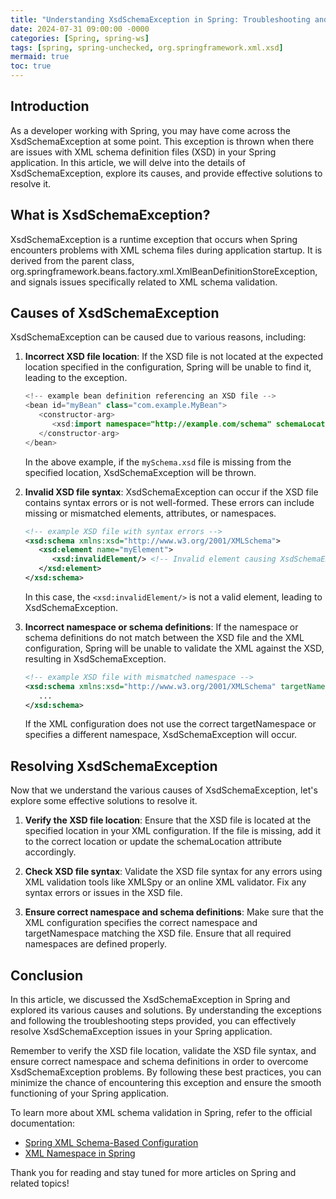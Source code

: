 ```yaml
---
title: "Understanding XsdSchemaException in Spring: Troubleshooting and Solutions"
date: 2024-07-31 09:00:00 -0000
categories: [Spring, spring-ws]
tags: [spring, spring-unchecked, org.springframework.xml.xsd]
mermaid: true
toc: true
---
```



## Introduction

As a developer working with Spring, you may have come across the XsdSchemaException at some point. This exception is thrown when there are issues with XML schema definition files (XSD) in your Spring application. In this article, we will delve into the details of XsdSchemaException, explore its causes, and provide effective solutions to resolve it.

## What is XsdSchemaException?

XsdSchemaException is a runtime exception that occurs when Spring encounters problems with XML schema files during application startup. It is derived from the parent class, org.springframework.beans.factory.xml.XmlBeanDefinitionStoreException, and signals issues specifically related to XML schema validation.

## Causes of XsdSchemaException

XsdSchemaException can be caused due to various reasons, including:

1. **Incorrect XSD file location**: If the XSD file is not located at the expected location specified in the configuration, Spring will be unable to find it, leading to the exception.

   ```java
   <!-- example bean definition referencing an XSD file -->
   <bean id="myBean" class="com.example.MyBean">
      <constructor-arg>
         <xsd:import namespace="http://example.com/schema" schemaLocation="classpath:/schemas/mySchema.xsd"/>
      </constructor-arg>
   </bean>
   ```

   In the above example, if the `mySchema.xsd` file is missing from the specified location, XsdSchemaException will be thrown.

2. **Invalid XSD file syntax**: XsdSchemaException can occur if the XSD file contains syntax errors or is not well-formed. These errors can include missing or mismatched elements, attributes, or namespaces.

   ```xsd
   <!-- example XSD file with syntax errors -->
   <xsd:schema xmlns:xsd="http://www.w3.org/2001/XMLSchema">
      <xsd:element name="myElement">
         <xsd:invalidElement/> <!-- Invalid element causing XsdSchemaException -->
      </xsd:element>
   </xsd:schema>
   ```

   In this case, the `<xsd:invalidElement/>` is not a valid element, leading to XsdSchemaException.

3. **Incorrect namespace or schema definitions**: If the namespace or schema definitions do not match between the XSD file and the XML configuration, Spring will be unable to validate the XML against the XSD, resulting in XsdSchemaException.

   ```xsd
   <!-- example XSD file with mismatched namespace -->
   <xsd:schema xmlns:xsd="http://www.w3.org/2001/XMLSchema" targetNamespace="http://example.com/schema">
      ...
   </xsd:schema>
   ```

   If the XML configuration does not use the correct targetNamespace or specifies a different namespace, XsdSchemaException will occur.

## Resolving XsdSchemaException

Now that we understand the various causes of XsdSchemaException, let's explore some effective solutions to resolve it.

1. **Verify the XSD file location**: Ensure that the XSD file is located at the specified location in your XML configuration. If the file is missing, add it to the correct location or update the schemaLocation attribute accordingly.

2. **Check XSD file syntax**: Validate the XSD file syntax for any errors using XML validation tools like XMLSpy or an online XML validator. Fix any syntax errors or issues in the XSD file.

3. **Ensure correct namespace and schema definitions**: Make sure that the XML configuration specifies the correct namespace and targetNamespace matching the XSD file. Ensure that all required namespaces are defined properly.

## Conclusion

In this article, we discussed the XsdSchemaException in Spring and explored its various causes and solutions. By understanding the exceptions and following the troubleshooting steps provided, you can effectively resolve XsdSchemaException issues in your Spring application.

Remember to verify the XSD file location, validate the XSD file syntax, and ensure correct namespace and schema definitions in order to overcome XsdSchemaException problems. By following these best practices, you can minimize the chance of encountering this exception and ensure the smooth functioning of your Spring application.

To learn more about XML schema validation in Spring, refer to the official documentation:
- [Spring XML Schema-Based Configuration](https://docs.spring.io/spring-framework/docs/current/reference/html/core.html#beans-schema)
- [XML Namespace in Spring](https://docs.spring.io/spring-framework/docs/current/reference/html/core.html#beans-spel-xml-namespaces)

Thank you for reading and stay tuned for more articles on Spring and related topics!